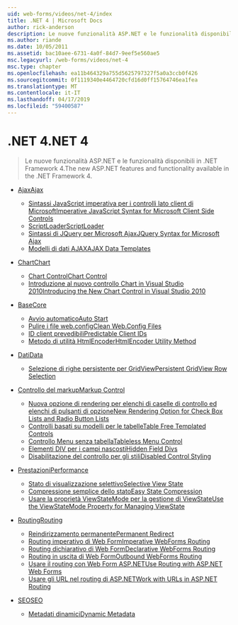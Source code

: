 ```yaml
---
uid: web-forms/videos/net-4/index
title: .NET 4 | Microsoft Docs
author: rick-anderson
description: Le nuove funzionalità ASP.NET e le funzionalità disponibili in .NET Framework 4.
ms.author: riande
ms.date: 10/05/2011
ms.assetid: bac10aee-6731-4a0f-84d7-9eef5e560ae5
msc.legacyurl: /web-forms/videos/net-4
msc.type: chapter
ms.openlocfilehash: ea11b464329a755d5625797327f5a0a3ccb0f426
ms.sourcegitcommit: 0f1119340e4464720cfd16d0ff15764746ea1fea
ms.translationtype: MT
ms.contentlocale: it-IT
ms.lasthandoff: 04/17/2019
ms.locfileid: "59400587"
---
```

# <a name="net-4"></a><span data-ttu-id="3998a-103">.NET 4</span><span class="sxs-lookup"><span data-stu-id="3998a-103">.NET 4</span></span>

> <span data-ttu-id="3998a-104">Le nuove funzionalità ASP.NET e le funzionalità disponibili in .NET Framework 4.</span><span class="sxs-lookup"><span data-stu-id="3998a-104">The new ASP.NET features and functionality available in the .NET Framework 4.</span></span>


- [<span data-ttu-id="3998a-105">Ajax</span><span class="sxs-lookup"><span data-stu-id="3998a-105">Ajax</span></span>](ajax/index.md)

    - [<span data-ttu-id="3998a-106">Sintassi JavaScript imperativa per i controlli lato client di Microsoft</span><span class="sxs-lookup"><span data-stu-id="3998a-106">Imperative JavaScript Syntax for Microsoft Client Side Controls</span></span>](ajax/aspnet-4-quick-hit-imperative-javascript-syntax-for-microsoft-client-side-controls.md)
    - [<span data-ttu-id="3998a-107">ScriptLoader</span><span class="sxs-lookup"><span data-stu-id="3998a-107">ScriptLoader</span></span>](ajax/aspnet-4-quick-hit-the-scriptloader.md)
    - [<span data-ttu-id="3998a-108">Sintassi di JQuery per Microsoft Ajax</span><span class="sxs-lookup"><span data-stu-id="3998a-108">JQuery Syntax for Microsoft Ajax</span></span>](ajax/aspnet-4-quick-hit-jquery-syntax-for-microsoft-ajax.md)
    - [<span data-ttu-id="3998a-109">Modelli di dati AJAX</span><span class="sxs-lookup"><span data-stu-id="3998a-109">AJAX Data Templates</span></span>](ajax/aspnet-4-quick-hit-ajax-data-templates.md)
- [<span data-ttu-id="3998a-110">Chart</span><span class="sxs-lookup"><span data-stu-id="3998a-110">Chart</span></span>](chart/index.md)

    - [<span data-ttu-id="3998a-111">Chart Control</span><span class="sxs-lookup"><span data-stu-id="3998a-111">Chart Control</span></span>](chart/aspnet-4-quick-hit-chart-control.md)
    - [<span data-ttu-id="3998a-112">Introduzione al nuovo controllo Chart in Visual Studio 2010</span><span class="sxs-lookup"><span data-stu-id="3998a-112">Introducing the New Chart Control in Visual Studio 2010</span></span>](chart/aspnet-4-how-do-i-introducing-the-new-chart-control-in-visual-studio-2010.md)
- [<span data-ttu-id="3998a-113">Base</span><span class="sxs-lookup"><span data-stu-id="3998a-113">Core</span></span>](core/index.md)

    - [<span data-ttu-id="3998a-114">Avvio automatico</span><span class="sxs-lookup"><span data-stu-id="3998a-114">Auto Start</span></span>](core/aspnet-4-quick-hit-auto-start.md)
    - [<span data-ttu-id="3998a-115">Pulire i file web.config</span><span class="sxs-lookup"><span data-stu-id="3998a-115">Clean Web.Config Files</span></span>](core/aspnet-4-quick-hit-clean-webconfig-files.md)
    - [<span data-ttu-id="3998a-116">ID client prevedibili</span><span class="sxs-lookup"><span data-stu-id="3998a-116">Predictable Client IDs</span></span>](core/aspnet-4-quick-hit-predictable-client-ids.md)
    - [<span data-ttu-id="3998a-117">Metodo di utilità HtmlEncoder</span><span class="sxs-lookup"><span data-stu-id="3998a-117">HtmlEncoder Utility Method</span></span>](core/aspnet-4-quick-hit-the-htmlencoder-utility-method.md)
- [<span data-ttu-id="3998a-118">Dati</span><span class="sxs-lookup"><span data-stu-id="3998a-118">Data</span></span>](data/index.md)

    - [<span data-ttu-id="3998a-119">Selezione di righe persistente per GridView</span><span class="sxs-lookup"><span data-stu-id="3998a-119">Persistent GridView Row Selection</span></span>](data/aspnet-4-quick-hit-persistent-gridview-row-selection.md)
- [<span data-ttu-id="3998a-120">Controllo del markup</span><span class="sxs-lookup"><span data-stu-id="3998a-120">Markup Control</span></span>](markup-control/index.md)

    - [<span data-ttu-id="3998a-121">Nuova opzione di rendering per elenchi di caselle di controllo ed elenchi di pulsanti di opzione</span><span class="sxs-lookup"><span data-stu-id="3998a-121">New Rendering Option for Check Box Lists and Radio Button Lists</span></span>](markup-control/aspnet-4-quick-hit-new-rendering-option-for-check-box-lists-and-radio-button-lists.md)
    - [<span data-ttu-id="3998a-122">Controlli basati su modelli per le tabelle</span><span class="sxs-lookup"><span data-stu-id="3998a-122">Table Free Templated Controls</span></span>](markup-control/aspnet-4-quick-hit-table-free-templated-controls.md)
    - [<span data-ttu-id="3998a-123">Controllo Menu senza tabella</span><span class="sxs-lookup"><span data-stu-id="3998a-123">Tableless Menu Control</span></span>](markup-control/aspnet-4-quick-hit-tableless-menu-control.md)
    - [<span data-ttu-id="3998a-124">Elementi DIV per i campi nascosti</span><span class="sxs-lookup"><span data-stu-id="3998a-124">Hidden Field Divs</span></span>](markup-control/aspnet-4-quick-hit-hidden-field-divs.md)
    - [<span data-ttu-id="3998a-125">Disabilitazione del controllo per gli stili</span><span class="sxs-lookup"><span data-stu-id="3998a-125">Disabled Control Styling</span></span>](markup-control/aspnet-4-quick-hit-disabled-control-styling.md)
- [<span data-ttu-id="3998a-126">Prestazioni</span><span class="sxs-lookup"><span data-stu-id="3998a-126">Performance</span></span>](performance/index.md)

    - [<span data-ttu-id="3998a-127">Stato di visualizzazione selettivo</span><span class="sxs-lookup"><span data-stu-id="3998a-127">Selective View State</span></span>](performance/aspnet-4-quick-hit-selective-view-state.md)
    - [<span data-ttu-id="3998a-128">Compressione semplice dello stato</span><span class="sxs-lookup"><span data-stu-id="3998a-128">Easy State Compression</span></span>](performance/aspnet-4-quick-hit-easy-state-compression.md)
    - [<span data-ttu-id="3998a-129">Usare la proprietà ViewStateMode per la gestione di ViewState</span><span class="sxs-lookup"><span data-stu-id="3998a-129">Use the ViewStateMode Property for Managing ViewState</span></span>](performance/how-do-i-use-the-viewstatemode-property-for-managing-viewstate.md)
- [<span data-ttu-id="3998a-130">Routing</span><span class="sxs-lookup"><span data-stu-id="3998a-130">Routing</span></span>](routing/index.md)

    - [<span data-ttu-id="3998a-131">Reindirizzamento permanente</span><span class="sxs-lookup"><span data-stu-id="3998a-131">Permanent Redirect</span></span>](routing/aspnet-4-quick-hit-permanent-redirect.md)
    - [<span data-ttu-id="3998a-132">Routing imperativo di Web Form</span><span class="sxs-lookup"><span data-stu-id="3998a-132">Imperative WebForms Routing</span></span>](routing/aspnet-4-quick-hit-imperative-webforms-routing.md)
    - [<span data-ttu-id="3998a-133">Routing dichiarativo di Web Form</span><span class="sxs-lookup"><span data-stu-id="3998a-133">Declarative WebForms Routing</span></span>](routing/aspnet-4-quick-hit-declarative-webforms-routing.md)
    - [<span data-ttu-id="3998a-134">Routing in uscita di Web Form</span><span class="sxs-lookup"><span data-stu-id="3998a-134">Outbound WebForms Routing</span></span>](routing/aspnet-4-quick-hit-outbound-webforms-routing.md)
    - [<span data-ttu-id="3998a-135">Usare il routing con Web Form ASP.NET</span><span class="sxs-lookup"><span data-stu-id="3998a-135">Use Routing with ASP.NET Web Forms</span></span>](routing/how-do-i-use-routing-with-aspnet-web-forms.md)
    - [<span data-ttu-id="3998a-136">Usare gli URL nel routing di ASP.NET</span><span class="sxs-lookup"><span data-stu-id="3998a-136">Work with URLs in ASP.NET Routing</span></span>](routing/how-do-i-work-with-urls-in-aspnet-routing.md)
- [<span data-ttu-id="3998a-137">SEO</span><span class="sxs-lookup"><span data-stu-id="3998a-137">SEO</span></span>](seo/index.md)

    - [<span data-ttu-id="3998a-138">Metadati dinamici</span><span class="sxs-lookup"><span data-stu-id="3998a-138">Dynamic Metadata</span></span>](seo/aspnet-4-quick-hit-dynamic-metadata.md)
